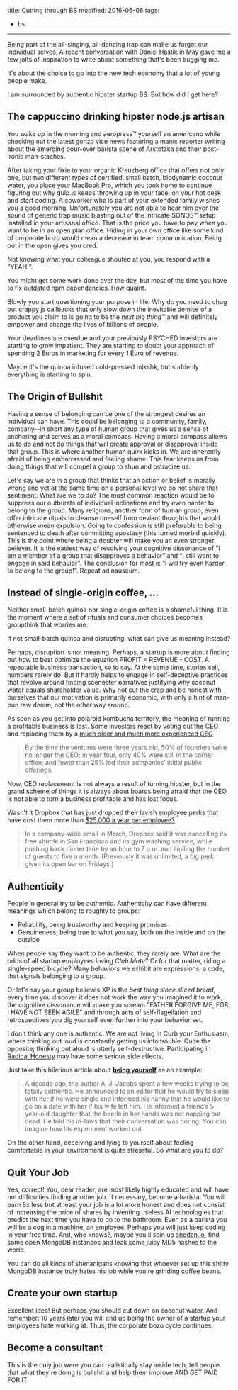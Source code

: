 title: Cutting through BS
modified: 2016-06-06
tags:
  - bs
---
Being part of the all-singing, all-dancing trap can make us forget our
individual selves. A recent conversation with
[Daniel Hastik](https://twitter.com/danhastik) in May gave me a few jolts of
inspiration to write about something that's been bugging me.

It's about the choice to go into the new tech economy that a lot of young
people make.

I am surrounded by authentic hipster startup BS. But how did I get here?

## The cappuccino drinking hipster node.js artisan

You wake up in the morning and aeropress™ yourself an americano while checking
out the latest gonzo vice news featuring a manic reporter writing about the
emerging pour-over barista scene of Arstotzka and their post-ironic
man-staches.

After taking your fixie to your organic Kreuzberg office that offers not only
one, but two different types of certified, small batch, biodynamic coconut
water, you place your MacBook Pro, which you took home to continue figuring out
why gulp.js keeps throwing up in your face, on your hot desk and start coding.
A coworker who is part of your extended family wishes you a good morning.
Unfortunately you are not able to hear him over the sound of generic trap music
blasting out of the intricate SONOS™ setup installed in your artisanal office.
That is the price you have to pay when you want to be in an open plan office.
Hiding in your own office like some kind of corporate bozo would mean a
decrease in team communication. Being out in the open gives you cred.

Not knowing what your colleague shouted at you, you respond with a “YEAH!”.

You might get some work done over the day, but most of the time you have to fix
outdated npm dependencies. How quaint.

Slowly you start questioning your purpose in life. Why do you need to chug out
crappy js callbacks that only slow down the inevitable demise of a product you
claim to is going to be the _next big thing™_ and will definitely empower and
change the lives of billions of people.

Your deadlines are overdue and your previously PSYCHED investors are starting
to grow impatient. They are starting to doubt your approach of spending 2 Euros
in marketing for every 1 Euro of revenue.

Maybe it's the quinoa infused cold-pressed mlkshk, but suddenly everything is
starting to spin.

## The Origin of Bullshit

Having a sense of belonging can be one of the strongest desires an individual
can have. This could be belonging to a community, family, company--in short any
type of human group that gives us a sense of anchoring and serves as a moral
compass. Having a moral compass allows us to do and not do things that will
create approval or disapproval inside that group. This is where another human
quirk kicks in. We are inherently afraid of being embarrassed and feeling
shame. This fear keeps us from doing things that will compel a group to shun
and ostracize us.

Let's say we are in a group that thinks that an action or belief is morally
wrong and yet at the same time on a personal level we do not share that
sentiment. What are we to do? The most common reaction would be to suppress our
outbursts of individual inclinations and try even harder to belong to the
group. Many religions, another form of human group, even offer intricate
rituals to cleanse oneself from deviant thoughts that would otherwise mean
expulsion. Going to confession is still preferable to being sentenced to death
after committing apostasy (this turned morbid quickly). This is the point where
being a doubter will make you an even stronger believer. It is the easiest way
of resolving your cognitive dissonance of “I am a member of a group that
disapproves a behavior” and “I still want to engage in said behavior”. The
conclusion for most is “I will try even harder to belong to the group!”. Repeat
ad nauseum.

## Instead of single-origin coffee, …

Neither small-batch quinoa nor single-origin coffee is a shameful thing. It is
the moment where a set of rituals and consumer choices becomes groupthink that
worries me.

If not small-batch quinoa and disrupting, what can give us meaning instead?

Perhaps, disruption is not meaning. Perhaps, a startup is more about finding
out how to best optimize the equation PROFIT = REVENUE - COST. A repeatable
business transaction, so to say. At the same time, stories sell, numbers rarely
do. But it hardly helps to engage in self-deceptive practices that revolve
around finding scenester narratives justifying why coconut water equals
shareholder value. Why not cut the crap and be honest with ourselves that our
motivation is primarily economic, with only a hint of man-bun raw denim, not
the other way around.

As soon as you get into polaroid kombucha territory, the meaning of running a
profitable business is lost. Some investors react by voting out the CEO and
replacing them by a
[much older and much more experienced CEO](https://hbr.org/2008/02/the-founders-dilemma/ar/1)

> By the time the ventures were three years old, 50% of founders were no longer
> the CEO; in year four, only 40% were still in the corner office; and fewer
> than 25% led their companies’ initial public offerings.

Now, CEO replacement is not always a result of turning hipster, but in the
grand scheme of things it is always about boards being afraid that the CEO
is not able to turn a business profitable and has lost focus.

Wasn't it Dropbox that has just dropped their lavish employee perks that have
cost them more than
[$25,000 a year per employee?](http://www.businessinsider.de/cost-cutting-at-dropbox-and-silicon-valley-startups-2016-5)

>In a company-wide email in March, Dropbox said it was cancelling its free
>shuttle in San Francisco and its gym washing service, while pushing back
>dinner time by an hour to 7 p.m. and limiting the number of guests to five a
>month. (Previously it was unlimited, a big perk given its open bar on
>Fridays.)

## Authenticity

People in general try to be authentic. Authenticity can have different meanings
which belong to roughly to groups:

* Reliability, being trustworthy and keeping promises
* Genuineness, being true to what you say, both on the inside and on the
  outside

When people say they want to be authentic, they rarely are. What are the odds
of all startup employees loving _Club Mate_? Or for that matter, riding a
single-speed bicycle? Many behaviors we exhibit are expressions, a code, that
signals belonging to a group.

Or let's say your group believes XP is the _best thing since sliced bread_,
every time you discover it does not work the way you imagined it to work, the
cognitive dissonance will make you scream "FATHER FORGIVE ME, FOR I HAVE NOT
BEEN AGILE" and through acts of self-flagellation and retrospectives you dig
yourself even further into your behavior set.

I don't think any one is authentic. We are not living in Curb your Enthusiasm,
where thinking out loud is constantly getting us into trouble. Quite the
opposite; thinking out aloud is utterly self-destructive. Participating in
[Radical Honesty](http://www.esquire.com/news-politics/a26792/honesty0707/)
may have some serious side effects.

Just take this hilarious article about
[__being yourself__](http://mobile.nytimes.com/2016/06/05/opinion/sunday/unless-youre-oprah-be-yourself-is-terrible-advice.html)
as an example:

> A decade ago, the author A. J. Jacobs spent a few weeks trying to be totally
> authentic. He announced to an editor that he would try to sleep with her if
> he were single and informed his nanny that he would like to go on a date with
> her if his wife left him. He informed a friend’s 5-year-old daughter that the
> beetle in her hands was not napping but dead. He told his in-laws that their
> conversation was boring. You can imagine how his experiment worked out.

On the other hand, deceiving and lying to yourself about feeling comfortable in
your environment is quite stressful. So what are you to do?

## Quit Your Job

Yes, correct! You, dear reader, are most likely highly educated and will have
not difficulties finding another job. If necessary, become a barista. You will
earn 8x less but at least your job is a lot more honest and does not consist of
increasing the price of shares by inventing useless AI technologies that
predict the next time you have to go to the bathroom. Even as a barista you
will be a cog in a machine, an employee. Perhaps you will just keep coding in
your free time. And, who knows?, maybe you'll spin up
[shodan.io](https://shodan.io), find some open MongoDB instances and leak some
juicy MD5 hashes to the world.

You can do all kinds of shenanigans knowing that whoever set up this shitty
MongoDB instance truly hates his job while you're grinding coffee beans.

## Create your own startup

Excellent idea! But perhaps you should cut down on coconut water. And remember:
10 years later you will end up being the owner of a startup your employees hate
working at. Thus, the corporate bozo cycle continues.

## Become a consultant

This is the only job were you can realistically stay inside tech, tell people
that what they're doing is bullshit and help them improve AND GET PAID FOR IT.
